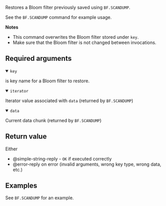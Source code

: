 Restores a Bloom filter previously saved using `BF.SCANDUMP`.

See the `BF.SCANDUMP` command for example usage.

<note><b>Notes</b>

- This command overwrites the Bloom filter stored under `key`. 
- Make sure that the Bloom filter is not changed between invocations.

</note>

## Required arguments

<details open><summary><code>key</code></summary>

is key name for a Bloom filter to restore.
</details>

<details open><summary><code>iterator</code></summary>

Iterator value associated with `data` (returned by `BF.SCANDUMP`)
</details>

<details open><summary><code>data</code></summary>

Current data chunk (returned by `BF.SCANDUMP`)
</details>

## Return value

Either

- @simple-string-reply - `OK` if executed correctly
- @error-reply on error (invalid arguments, wrong key type, wrong data, etc.)

## Examples

See `BF.SCANDUMP` for an example.
